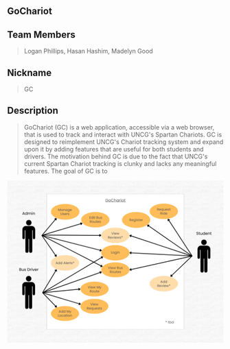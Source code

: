 ## GoChariot

## Team Members
>Logan Phillips, Hasan Hashim, Madelyn Good

## Nickname
>GC

## Description
>GoChariot (GC) is a web application, accessible via a web browser, that is used to track and interact with UNCG's Spartan Chariots.
>GC is designed to reimplement UNCG's Chariot tracking system and expand upon it by adding features that are useful for both students and drivers.
>The motivation behind GC is due to the fact that UNCG's current Spartan Chariot tracking is clunky and lacks any meaningful features.
>The goal of GC is to  



![Use Case Diagram](https://github.com/logashton/GoChariot/blob/main/WMS%20Use%20Case%202.png)


